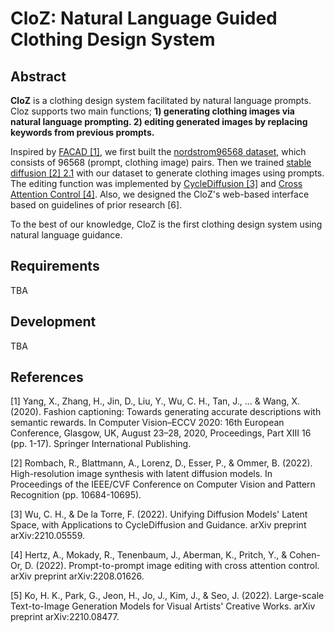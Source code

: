 # CloZ: Natural Language Guided Clothing Design System 

## Abstract

**CloZ** is a clothing design system facilitated by natural language prompts. Cloz supports two main functions; **1) generating clothing images via natural language prompting. 2) editing generated images by replacing keywords from previous prompts.** 

Inspired by [FACAD [1]](https://github.com/xuewyang/Fashion_Captioning), we first built the [nordstrom96568 dataset](https://huggingface.co/datasets/jasonchoi3/nordstrom96568), which consists of 96568 (prompt, clothing image) pairs. Then we trained [stable diffusion [2] 2.1](https://github.com/Stability-AI/stablediffusion) with our dataset to generate clothing images using prompts. The editing function was implemented by [CycleDiffusion [3]](https://github.com/ChenWu98/cycle-diffusion) and [Cross Attention Control [4]](https://arxiv.org/abs/2208.01626). Also, we designed the CloZ's web-based interface based on guidelines of prior research [6]. 

To the best of our knowledge, CloZ is the first clothing design system using natural language guidance.

## Requirements

TBA


## Development

TBA

## References

[1] Yang, X., Zhang, H., Jin, D., Liu, Y., Wu, C. H., Tan, J., ... & Wang, X. (2020). Fashion captioning: Towards generating accurate descriptions with semantic rewards. In Computer Vision–ECCV 2020: 16th European Conference, Glasgow, UK, August 23–28, 2020, Proceedings, Part XIII 16 (pp. 1-17). Springer International Publishing.

[2] Rombach, R., Blattmann, A., Lorenz, D., Esser, P., & Ommer, B. (2022). High-resolution image synthesis with latent diffusion models. In Proceedings of the IEEE/CVF Conference on Computer Vision and Pattern Recognition (pp. 10684-10695).


[3] Wu, C. H., & De la Torre, F. (2022). Unifying Diffusion Models' Latent Space, with Applications to CycleDiffusion and Guidance. arXiv preprint arXiv:2210.05559.

[4] Hertz, A., Mokady, R., Tenenbaum, J., Aberman, K., Pritch, Y., & Cohen-Or, D. (2022). Prompt-to-prompt image editing with cross attention control. arXiv preprint arXiv:2208.01626.

[5] Ko, H. K., Park, G., Jeon, H., Jo, J., Kim, J., & Seo, J. (2022). Large-scale Text-to-Image Generation Models for Visual Artists' Creative Works. arXiv preprint arXiv:2210.08477.

